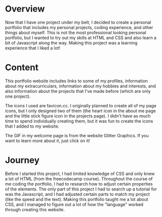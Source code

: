  # Overview
Now that I have one project under my belt, I decided to create a personal portfolio that includes my personal projects, coding experience, and other things about myself. This is not the most professional looking personal portfolio, but I wanted to try out my skills at HTML and CSS and also learn a bit of Javascript along the way. Making this project was a learning experience that I liked a lot!

# Content
This portfolio website includes links to some of my profiles, information about my extracurriculars, information about my hobbies and interests, and also information about the projects that I've made before (which are only one project).

The icons I used are favicon.cc. I originally planned to create all of my page icons, but I only designed two of them (the heart icon in the about me page and the little stick figure icon in the projects page). I didn't have as much time to spend individually creating them, but it was fun to create the icons that I added to my website.

The GIF in my welcome page is from the website Glitter Graphics. If you want to learn more about it, just click on it!

# Journey
Before I started this project, I had limited knowledge of CSS and only knew a lot of HTML (from the freecodecamp course). Throughout the course of me coding the portfolio, I had to research how to adjust certain properties of the elements. The only part of this project I had to search up a tutorial for was the Javascript, and I had adjusted certain parts to match my project (like the speed and the text). Making this portfolio taught me a lot about CSS, and I managed to figure out a lot of how the "language" worked through creating this website.
